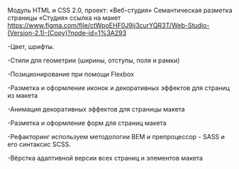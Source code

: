 Модуль HTML и CSS 2.0, проект: «Веб-студия» Семантическая разметка страницы «Студия»
ссылка на макет https://www.figma.com/file/ctWpoEHF0J9ij3curYQR3T/Web-Studio-(Version-2.1)-(Copy)?node-id=1%3A293

-Цвет, шрифты.

-Стили для геометрии (ширины, отступы, поля и рамки)

-Позиционирование при помощи Flexbox

-Разметка и оформление иконок и декоративных эффектов для страниц из макета

-Анимация декоративных эффектов для страницы макета

-Разметка и оформление форм для страниц макета

-Рефакторинг  используем  методологии BEM и препроцессор - SASS и его синтаксис SCSS.

-Вёрстка адаптивной версии всех страниц и элементов макета
